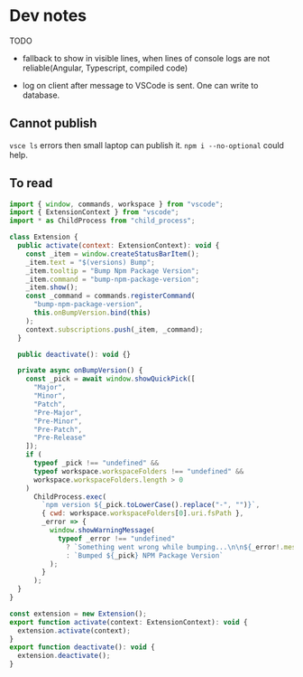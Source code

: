 # Dev notes

TODO

- fallback to show in visible lines, when lines of console logs are not reliable(Angular, Typescript, compiled code)

- log on client after message to VSCode is sent. One can write to database.

## Cannot publish

`vsce ls` errors then small laptop can publish it. `npm i --no-optional` could help.

## To read

```javascript
import { window, commands, workspace } from "vscode";
import { ExtensionContext } from "vscode";
import * as ChildProcess from "child_process";

class Extension {
  public activate(context: ExtensionContext): void {
    const _item = window.createStatusBarItem();
    _item.text = "$(versions) Bump";
    _item.tooltip = "Bump Npm Package Version";
    _item.command = "bump-npm-package-version";
    _item.show();
    const _command = commands.registerCommand(
      "bump-npm-package-version",
      this.onBumpVersion.bind(this)
    );
    context.subscriptions.push(_item, _command);
  }

  public deactivate(): void {}

  private async onBumpVersion() {
    const _pick = await window.showQuickPick([
      "Major",
      "Minor",
      "Patch",
      "Pre-Major",
      "Pre-Minor",
      "Pre-Patch",
      "Pre-Release"
    ]);
    if (
      typeof _pick !== "undefined" &&
      typeof workspace.workspaceFolders !== "undefined" &&
      workspace.workspaceFolders.length > 0
    )
      ChildProcess.exec(
        `npm version ${_pick.toLowerCase().replace("-", "")}`,
        { cwd: workspace.workspaceFolders[0].uri.fsPath },
        _error => {
          window.showWarningMessage(
            typeof _error !== "undefined"
              ? `Something went wrong while bumping...\n\n${_error!.message}`
              : `Bumped ${_pick} NPM Package Version`
          );
        }
      );
  }
}

const extension = new Extension();
export function activate(context: ExtensionContext): void {
  extension.activate(context);
}
export function deactivate(): void {
  extension.deactivate();
}
```